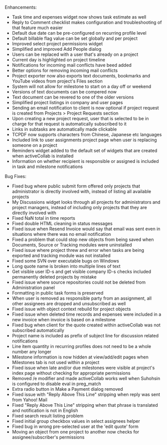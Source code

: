 Enhancements:

* Task time and expenses widget now shows task estimate as well
* Reply to Comment checklist makes configuration and troubleshooting of that feature much easier
* Default due date can be pre-configured on recurring profile level
* Default billable flag value can be set globally and per project
* Improved select project permissions widget
* Simplified and improved Add People dialog
* Users can be replaced with a user that's already on a project
* Current day is highlighted on project timeline
* Notifications for incoming mail conflicts have beed added
* Better options for removing incoming mail conflicts
* Project exporter now also exports text documents, bookmarks and YouTube videos from project's Files section
* System will not allow for milestone to start on a day off or weekend
* Versions of text documents can be compered now
* Text document can be revered to one of the older versions
* Simplified project listings in company and user pages
* Sending an email notification to client is now optional if project request is created from Projects > Project Requests section
* Upon creating a new project request, user that is selected to be in charge for that request is automatically subscribed to it
* Links in subtasks are automatically made clickable
* TCPDF now supports characters from Chinese, Japanese etc languages
* Included link to user assignments project page when user is replacing someone on a project
* Reminders widget added to the default set of widgets that are created when activeCollab is installed
* Information on whether recipient is responsible or assigned is included in task and milestone notifications

Bug Fixes:

* Fixed bug where public submit form offered only projects that administrator is directly involved with, instead of listing all available projects
* My Discussions widget looks through all projects for administrators and project managers, instead of including only projects that they are directly involved with
* Fixed NaN total in time reports
* Fixed double HTML cleaning in status messages
* Fixed issue when Resend Invoice would say that email was sent even in situations where there was no email notification
* Fixed a problem that could stop new objects from being saved when Documents, Source or Tracking modules were uninstalled
* Fixed issue where project threw and error when tasks are being exported and tracking module was not installed
* Fixed some SVN over executable bugs on Windows
* Long quote name is broken into multiple lines of text
* Get visible user ID-s and get visible company ID-s checks included permanently deleted projects by mistake
* Fixed issue where source repositories could not be deleted from Administration panel
* Formatting in public task forms is preserved
* When user is removed as responsible party from an assignment, all other assignees are dropped and unsubscribed as well
* Fixed issue with object context rebuild for project objects
* Fixed issue when deleted time records and expenses were included in a new invoice when invoice is based on a milestone
* Fixed bug when client for the quote created within activeCollab was not subscribed automatically
* Project name is included as prefix of subject line for discussion related notifications
* Line item quantity in recurring profiles does not need to be a whole number any longer
* Milestone information is now hidden at view/add/edit pages when Milestones tab is not used within a project
* Fixed issue when late and/or due milestones were visible at project's index page without checking for appropriate permissions
* Removed /e modifier and made activeCollab works well when Suhohsin is configured to disable eval in preg_match
* Extra radio button in Make a Payment dialog removed
* Fixed issue with "Reply Above This Line" stripping when reply was sent from Yahoo! Mail
* Fixed "Reply Above This Line" stripping when that phrase is translated and notification is not in English
* Fixed search result listing problem
* Fixed initial group checkbox values in select assignees helper
* Fixed bug in wrong pre-selected user at the 'edit quote' form
* Moving an object from one project to another now checks for assignee/subscriber's permissions
